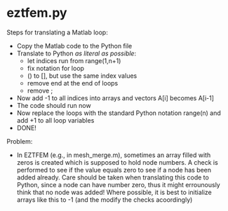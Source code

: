 # eztfem.py

Steps for translating a Matlab loop:
* Copy the Matlab code to the Python file
* Translate to Python *as literal as possible*:
  - let indices run from range(1,n+1)
  - fix notation for loop
  - () to [], but use the same index values
  - remove end at the end of loops
  - remove ;
* Now add -1 to all indices into arrays and vectors A[i] becomes A[i-1]
* The code should run now
* Now replace the loops with the standard Python notation range(n) and add +1 
to all loop variables
* DONE!

Problem:
- In EZTFEM (e.g., in mesh_merge.m), sometimes an array filled with zeros is 
created which is supposed to hold node numbers. A check is performed to see if 
the value equals zero to see if a node has been added already. Care should be 
taken when translating this code to Python, since a node can have number zero, 
thus it might errounously think that no node was added! Where possible, it
is best to initialize arrays like this to -1 (and the modify the checks 
acoordingly)
